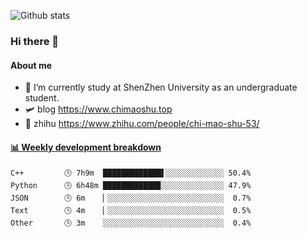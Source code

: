 ![Github stats](https://github-readme-stats.vercel.app/api?username=chimaoshu&show_icons=true&theme=cobalt)

### Hi there 👋

#### About me

- 🏫 I’m currently study at ShenZhen University as an undergraduate student.
- 🛩️ blog  https://www.chimaoshu.top
- 🎯 zhihu https://www.zhihu.com/people/chi-mao-shu-53/

<!-- waka-box start -->
#### <a href="https://gist.github.com/e235103f6d3ace58395a9ff863c34467" target="_blank">📊 Weekly development breakdown</a>
```text
C++         🕓 7h9m  █████████████▌░░░░░░░░░░░░░ 50.4%
Python      🕓 6h48m ████████████▉░░░░░░░░░░░░░░ 47.9%
JSON        🕓 6m    ▏░░░░░░░░░░░░░░░░░░░░░░░░░░  0.7%
Text        🕓 4m    ▏░░░░░░░░░░░░░░░░░░░░░░░░░░  0.5%
Other       🕓 3m    ░░░░░░░░░░░░░░░░░░░░░░░░░░░  0.4%
```
<!-- Powered by https://github.com/YouEclipse/waka-box-go . -->
<!-- waka-box end -->
